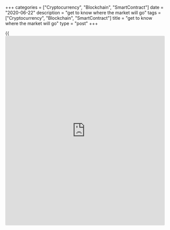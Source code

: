 +++
categories = ["Cryptocurrency", "Blockchain", "SmartContract"]
date = "2020-06-22"
description = "get to know where the market will go"
tags = ["Cryptocurrency", "Blockchain", "SmartContract"]
title = "get to know where the market will go"
type = "post"
+++

{{<iframe id="large-banner" src="https://www.bounty.group/#slide=14.0" width="100%" height="600" scrolling="no" style="border: 0px solid rgb(216, 221, 230); border-radius: 3px;">}}

June 22, 2020

June 22, 2020

Trading signalsArtem Parshin

## Forex trading signals are one of the simplest and most efficient ways
to make money on Forex.

This article deals with [Forex trading](https://www.fintechee.com/forex-trading-strategies/) signals. Can you trust these forex
signals? How to correctly use trading signals and where can we find
them? I will also explain a real example of making a forex trade based
on trading signals. The Forex trader signals are provided for each
LiteForex client in the trader profile.

### Forex trading signals

A trading signal in [Forex trading](https://www.fintechee.com/forex-trading-strategies/) is basically a clue to a trader that
the price may go in a particular direction at a certain moment. Trading
signals can be fundamental and technical. Fundamental signals are
trading ideas or recommendations provided by another trader or an
analyst, they are based on fundamental analysis. This is generally
insider information. Someone learns secret information and shares it
with you, and you enter a trade based on this information. A technical
forex signal is a signal delivered by a technical indicator (an Expert
Advisor, an oscillator and so on).

Ordinary traders hardly ever have any access to fundamental signals, as
this information is available to a small group of people. It is far
easier to learn technical signals based on technical analysis. They are
free forex signals in special sections on trading platforms. Of course,
you can receive a signal directly from a professional trader, but these
signals are usually paid for.

There are special [website](https://www.playgroundfx.com/blog/website-for-forex-trading/)s designed to sell trading signals provided by
traders. The most popular platform has recently been Zulu, but now
traders less and less tend to buy trading signals. Free trading signals
provided by private analytical agencies or [Forex broker](https://www.playgroundfx.com/blog/best-forex-broker-for-beginners/)s are now getting
more popular.

### What are trading signals used for?

The relevance of trading signals has always been very high. Everybody
wants to know in advance where the price will go and what trade should
they enter. To solve this task, there were created special mathematical
indicators, oscillators. Although there quite many types of oscillators,
it is rather difficult for a trader to interpret what signal is
delivered by the oscillator and how reliable this signal is.

To help a trader and save the time, modern trading signals were designed
to combine the indications of major oscillators, which, in addition to
the signal itself, indicate the trade direction, potential price
movement, signal’s relevance; they also relate to the time frame. So,
this tool provides much more trading opportunities.

Therefore, a modern trader can learn where the price will go shortly
without attaching to the chart dozens of oscillators and trying to
filter the signals. All this is performed by software. A trader just
gets the final result and needs only to decide on whether to follow the
recommendation or not.

Much good work is going on to make the trading signal services simpler
and more convenient. One of the leading companies in this area is
LiteForex.

### How to use trading signals?

Let us see how you can use trading forex signals that are conveniently
integrated into the trader’s profile.

![LiteForex: Forex signals: get to know where the market will go][1]

 **1.** There is the [ANALYTICS][2] tab in the left vertical panel of
the main menu in the trading account profile. When you click on the
Analytics tab, you are directed to the analytical portal, where you can
find not only trading signals, but also analytical materials, analysts’
opinions and interesting articles with individual forecasts of the
company’s analysts.

 **2.** Click on the Signals tab at the top of the page, it will direct
you to the section with trading signals;

 **3.** By default, there opens the Favorites tab that you can adjust to
your own needs. We are now interested in the general menu of trading
signals, so we choose the Currencies tab. Now, we see only real time
trading signals for currency pairs.

 **4.** First of all, we shall define the time frame where we want to
see trading signals and where we want to enter trades, it depends on the
trading strategy; let it be a short term trade.

 **5.** In addition to the name of currency pairs, there are some other
information sections, the most interesting is the Recommendation
section. It can be of four types (buy, active buy, sell, active sell).
Of course, active sell is a more reliable signal than just sell. So, it
is better to refer to the strongest signals. If you have no experience
in working with indicators, this section will be enough for you. If you
don’t have enough experience to perform price chart analysis on your own
and are in a constant search for trading signals, I would recommend you
to join a Social Trading platform. These networks allow you to copy the
trades of the experienced successful traders onto your account. Simply
put, you can instantly and automatically copy their trading behavior on
your account, without analyzing the forex markets, searching for signals
or calculating a take profit or a stop loss level. . Besides, you choose
the copy trader after analyzing his/her trading performance in the past,
the profits made over the past periods and the risk level. The list of
traders you can copy is here. Those who want to identify the reliability
of a signal by themselves should continue reading.

 **6.** Next, you can see the signals sent by 10 most relevant
indicators for the trading instrument we trade. The first four
indicators are MAs (moving averages). As this is a simple trend
following indicator, you shouldn’t trust its signals at all, you can
skip them right away. Next, there are more accurate oscillators that you
can refer to. The last three ones, (stochastic, Bill William’s
oscillator and zigzag) are in the list of top 5 best technical
indicators. The strength of the signals is presented as triangles, there
can be from one to three triangles. Three triangles mean the signal is
very strong. As a result, we see in real time the sell signal is strong
and we can enter a trade based on it.

 **7.** We select the [AUDCHF][3] currency pair that has delivered the
signal and click on its ticker;

![LiteForex: Forex signals: get to know where the market will go][4]

 **8.** There will open the Trade section for this pair, where you need
to enter a trade. By the time of execution, select the Now type;

 **9.** Next, click on the Sell type at the top of the menu, as there is
a sell signal;

 **10.** Chose the volume of the trade. The more you are sure in the
signal, the more you can invest in the trade. The signal is Active sell,
so we can spend 0.50 lots.

 **11.** Click on the Sell button;

 **12.** We have entered the trade, and there is an intermediate result
in the Current Change section. It is negative at the start because of
the commission fee.

![LiteForex: Forex signals: get to know where the market will go][5]

 **13.** Sometime later, in about 25 minutes, you see the price moving
down, and the trade is yielding a profit, so the signal was excellent.

 **14.** There is already a profit of more than 20 dollars in the
current change section.

![LiteForex: Forex signals: get to know where the market will go][6]

 **15.** If the profit of 22.68 USD is enough, and, taking into account
that we spent no effort to generate it, it is well enough...

 **16.** We can exit the trade and take the profit made.

 **17.** Here we are! It is now easy to make money using trading
signals, and it is profitable, which the most important.

If you look at the Trading Signals section, you will see there are
trading signals provided for all the trading instruments enlisted with
the broker. So, you can enter trades for multiple trading instruments,
and this will multiply your profit. Of course, some of the signals may
not work, but it won’t matter in the total mass as there will be much
more profitable signals than losing ones.

So, there have been enough words, it is time to do now! I hope that my
article will help you earn more money. So, try and you will certainly
succeed. If you have any questions, you can always ask me or
[LiteForex][7] staff members.

* * *

P.S. Did you like my article? Share it in social networks: it will be
the best “thank you" :)

Ask me questions and comment below. I’ll be glad to answer your
questions and give necessary explanations.

 **Useful links:**

  * I recommend trying to trade with a reliable broker [here][8]. The system allows you to trade by yourself or copy successful traders from all across the globe.
  * Use my promo-code BLOG for getting deposit bonus 50% on LiteForex platform. Just enter this code in the appropriate field while [depositing][9] your trading account.
  * Telegram channel with high-quality analytics, Forex reviews, training articles, and other useful things for traders <t.me/liteforex>

![Trading signals][10]

The content of this article reflects the author’s opinion and does not
necessarily reflect the official position of LiteForex. The material
published on this page is provided for informational purposes only and
should not be considered as the provision of investment advice for the
purposes of Directive 2004/39/EC.

Rate this article:

{{value}}

( {{count}} {{title}} )

   1. cdn.liteforex.com/cache/uploads/blog_post/blog_posts/forex-trading-signals/sign-1en.png?w=30&s=1fa37859eff4b46cc81280011d123940
   2. my.liteforex.com/login/index
   3. my.liteforex.com/trading/chart?symbol=AUDCHF
   4. cdn.liteforex.com/cache/uploads/blog_post/blog_posts/forex-trading-signals/sign-2en.png?w=30&s=04980e4e75569a6faeb131aa5ddc15a7
   5. cdn.liteforex.com/cache/uploads/blog_post/blog_posts/forex-trading-signals/sign-3en.png?w=30&s=5309d5c044daff119fa60dea232c97e7
   6. cdn.liteforex.com/cache/uploads/blog_post/blog_posts/forex-trading-signals/sign-4en.png?w=30&s=a031c2eea85da5d28382745b0f5e5544
   7. my.liteforex.com/traders/index
   8. my.liteforex.com/?category=for-[beginners](https://www.playgroundfx.com/blog/forex-for-beginners/)&slug=trading-signals-2020-06-22&openPopup=%2Fregistration%2Fpopup&utm_source=blog&utm_medium=article&utm_campaign=bonus
   9. my.liteforex.com/deposit/?category=for-[beginners](https://www.playgroundfx.com/blog/forex-for-beginners/)&slug=trading-signals-2020-06-22&promo_code=BLOG&utm_source=blog&utm_medium=article&utm_campaign=bonus
   10. cdn.liteforex.com/cache/uploads/blog_post/blog_posts/forex-trading-signals/forex-trading-signals.jpg?q=75&w=1000&s=41b14364e4091935a3331983ededfee7